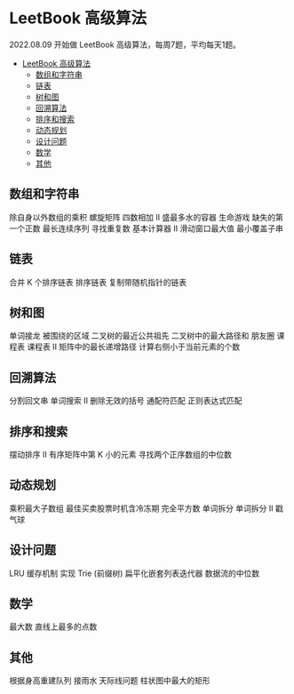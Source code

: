 # LeetBook 高级算法

2022.08.09 开始做 LeetBook 高级算法，每周7题，平均每天1题。

- [LeetBook 高级算法](#leetbook-高级算法)
  - [数组和字符串](#数组和字符串)
  - [链表](#链表)
  - [树和图](#树和图)
  - [回溯算法](#回溯算法)
  - [排序和搜索](#排序和搜索)
  - [动态规划](#动态规划)
  - [设计问题](#设计问题)
  - [数学](#数学)
  - [其他](#其他)

## 数组和字符串

除自身以外数组的乘积
螺旋矩阵
四数相加 II
盛最多水的容器
生命游戏
缺失的第一个正数
最长连续序列
寻找重复数
基本计算器 II
滑动窗口最大值
最小覆盖子串

## 链表

合并 K 个排序链表
排序链表
复制带随机指针的链表

## 树和图

单词接龙
被围绕的区域
二叉树的最近公共祖先
二叉树中的最大路径和
朋友圈
课程表
课程表 II
矩阵中的最长递增路径
计算右侧小于当前元素的个数

## 回溯算法

分割回文串
单词搜索 II
删除无效的括号
通配符匹配
正则表达式匹配

## 排序和搜索

摆动排序 II
有序矩阵中第 K 小的元素
寻找两个正序数组的中位数

## 动态规划

乘积最大子数组
最佳买卖股票时机含冷冻期
完全平方数
单词拆分
单词拆分 II
戳气球

## 设计问题

LRU 缓存机制
实现 Trie (前缀树)
扁平化嵌套列表迭代器
数据流的中位数

## 数学

最大数
直线上最多的点数

## 其他

根据身高重建队列
接雨水
天际线问题
柱状图中最大的矩形
